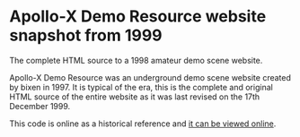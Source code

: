 # Apollo-X Demo Resource website snapshot from 1999

The complete HTML source to a 1998 amateur demo scene website.

Apollo-X Demo Resource was an underground demo scene website created by bixen in 1997. It is typical of the era, this is the complete and original HTML source of the entire website as it was last revised on the 17th December 1999.

This code is online as a historical reference and [it can be viewed online](http://www.defacto2.net/wayback/apollo-x-demo-resources-1999-december-17/index.htm).
